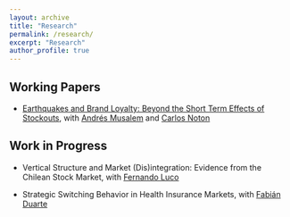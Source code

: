 ```yaml
---
layout: archive
title: "Research"
permalink: /research/
excerpt: "Research"
author_profile: true
---
```


## Working Papers

- [Earthquakes and Brand Loyalty: Beyond the Short Term Effects of Stockouts](https://papers.ssrn.com/sol3/papers.cfm?abstract_id=3325923), with [Andrés Musalem](http://www.dii.uchile.cl/~amusalem/) and [Carlos Noton](http://www.dii.uchile.cl/~cnoton/)

## Work in Progress

- Vertical Structure and Market (Dis)integration: Evidence from the Chilean Stock Market, with [Fernando Luco](https://sites.google.com/site/flucoe/)

- Strategic Switching Behavior in Health Insurance Markets, with [Fabián Duarte](http://econ.uchile.cl/es/academico/fabduarte)
